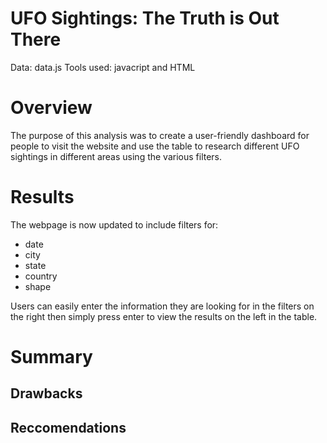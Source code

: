 # UFO Sightings: The Truth is Out There
Data: data.js Tools used: javacript and HTML

# Overview
The purpose of this analysis was to create a user-friendly dashboard for people to visit the website and use the table to research different UFO sightings in different areas using the various filters. 

# Results
The webpage is now updated to include filters for:
* date
* city
* state
* country 
* shape

Users can easily enter the information they are looking for in the filters on the right then simply press enter to view the results on the left in the table. 



# Summary 

## Drawbacks

## Reccomendations
